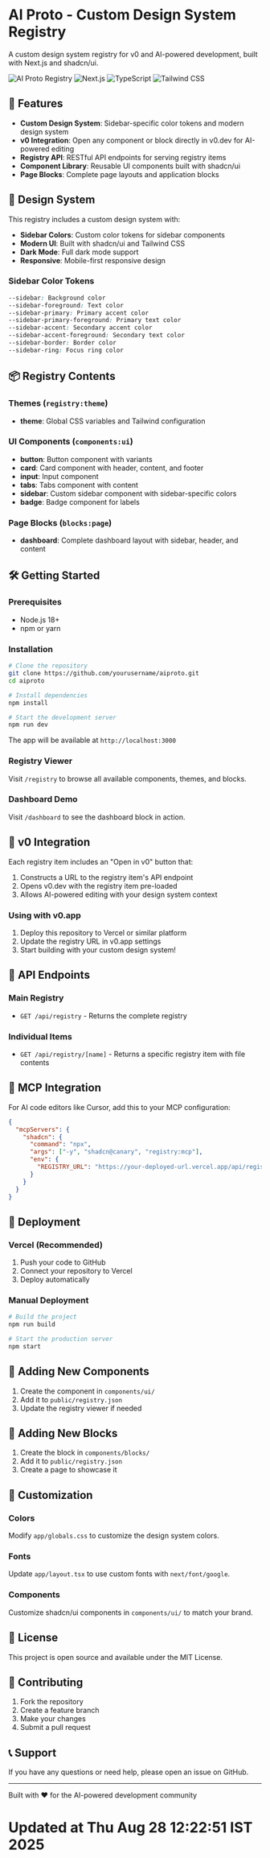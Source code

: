 # AI Proto - Custom Design System Registry

A custom design system registry for v0 and AI-powered development, built with Next.js and shadcn/ui.

![AI Proto Registry](https://img.shields.io/badge/Registry-v0.dev%20Ready-blue)
![Next.js](https://img.shields.io/badge/Next.js-15.2.4-black)
![TypeScript](https://img.shields.io/badge/TypeScript-5.0-blue)
![Tailwind CSS](https://img.shields.io/badge/Tailwind%20CSS-4.0-38B2AC)

## 🚀 Features

- **Custom Design System**: Sidebar-specific color tokens and modern design system
- **v0 Integration**: Open any component or block directly in v0.dev for AI-powered editing
- **Registry API**: RESTful API endpoints for serving registry items
- **Component Library**: Reusable UI components built with shadcn/ui
- **Page Blocks**: Complete page layouts and application blocks

## 🎨 Design System

This registry includes a custom design system with:

- **Sidebar Colors**: Custom color tokens for sidebar components
- **Modern UI**: Built with shadcn/ui and Tailwind CSS
- **Dark Mode**: Full dark mode support
- **Responsive**: Mobile-first responsive design

### Sidebar Color Tokens

```css
--sidebar: Background color
--sidebar-foreground: Text color
--sidebar-primary: Primary accent color
--sidebar-primary-foreground: Primary text color
--sidebar-accent: Secondary accent color
--sidebar-accent-foreground: Secondary text color
--sidebar-border: Border color
--sidebar-ring: Focus ring color
```

## 📦 Registry Contents

### Themes (`registry:theme`)
- **theme**: Global CSS variables and Tailwind configuration

### UI Components (`components:ui`)
- **button**: Button component with variants
- **card**: Card component with header, content, and footer
- **input**: Input component
- **tabs**: Tabs component with content
- **sidebar**: Custom sidebar component with sidebar-specific colors
- **badge**: Badge component for labels

### Page Blocks (`blocks:page`)
- **dashboard**: Complete dashboard layout with sidebar, header, and content

## 🛠️ Getting Started

### Prerequisites

- Node.js 18+ 
- npm or yarn

### Installation

```bash
# Clone the repository
git clone https://github.com/yourusername/aiproto.git
cd aiproto

# Install dependencies
npm install

# Start the development server
npm run dev
```

The app will be available at `http://localhost:3000`

### Registry Viewer

Visit `/registry` to browse all available components, themes, and blocks.

### Dashboard Demo

Visit `/dashboard` to see the dashboard block in action.

## 🔗 v0 Integration

Each registry item includes an "Open in v0" button that:
1. Constructs a URL to the registry item's API endpoint
2. Opens v0.dev with the registry item pre-loaded
3. Allows AI-powered editing with your design system context

### Using with v0.app

1. Deploy this repository to Vercel or similar platform
2. Update the registry URL in v0.app settings
3. Start building with your custom design system!

## 📡 API Endpoints

### Main Registry
- `GET /api/registry` - Returns the complete registry

### Individual Items
- `GET /api/registry/[name]` - Returns a specific registry item with file contents

## 🤖 MCP Integration

For AI code editors like Cursor, add this to your MCP configuration:

```json
{
  "mcpServers": {
    "shadcn": {
      "command": "npx",
      "args": ["-y", "shadcn@canary", "registry:mcp"],
      "env": {
        "REGISTRY_URL": "https://your-deployed-url.vercel.app/api/registry"
      }
    }
  }
}
```

## 🚀 Deployment

### Vercel (Recommended)

1. Push your code to GitHub
2. Connect your repository to Vercel
3. Deploy automatically

### Manual Deployment

```bash
# Build the project
npm run build

# Start the production server
npm start
```

## 📝 Adding New Components

1. Create the component in `components/ui/`
2. Add it to `public/registry.json`
3. Update the registry viewer if needed

## 📝 Adding New Blocks

1. Create the block in `components/blocks/`
2. Add it to `public/registry.json`
3. Create a page to showcase it

## 🎨 Customization

### Colors
Modify `app/globals.css` to customize the design system colors.

### Fonts
Update `app/layout.tsx` to use custom fonts with `next/font/google`.

### Components
Customize shadcn/ui components in `components/ui/` to match your brand.

## 📄 License

This project is open source and available under the MIT License.

## 🤝 Contributing

1. Fork the repository
2. Create a feature branch
3. Make your changes
4. Submit a pull request

## 📞 Support

If you have any questions or need help, please open an issue on GitHub.

---

Built with ❤️ for the AI-powered development community
# Updated at Thu Aug 28 12:22:51 IST 2025
